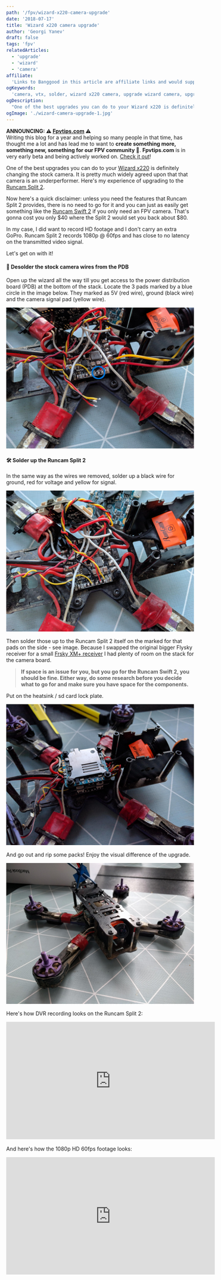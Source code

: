 ```yaml
---
path: '/fpv/wizard-x220-camera-upgrade'
date: '2018-07-17'
title: 'Wizard x220 camera upgrade'
author: 'Georgi Yanev'
draft: false
tags: 'fpv'
relatedArticles:
  - 'upgrade'
  - 'wizard'
  - 'camera'
affiliate:
  'Links to Banggood in this article are affiliate links and would support the blog if used to make a purchase.'
ogKeywords:
  'camera, vtx, solder, wizard x220 camera, upgrade wizard camera, upgrade wizard x220 camera, how to fix wizard x220 camera, runcam, runcam split 2'
ogDescription:
  "One of the best upgrades you can do to your Wizard x220 is definitely changing the stock camera. It is pretty much widely agreed upon that that camera is an underperformer. Here's my experience of upgrading to the Runcam Split 2."
ogImage: './wizard-camera-upgrade-1.jpg'
---
```


<div class="article-update-notification">
  <strong>ANNOUNCING: ⚠️ <a href="https://www.fpvtips.com">Fpvtips.com</a> ⚠️</strong><br>
  Writing this blog for a year and helping so many people in that time, has thought me a lot and has lead me to want to
  <strong>create something more, something new, something for our FPV community 💜</strong>. <strong>Fpvtips.com</strong> is in very early beta and being actively worked on. <a href="https://www.fpvtips.com">Check it out</a>!
</div>

One of the best upgrades you can do to your [Wizard x220][1] is definitely changing the stock camera. It is pretty much widely agreed upon that that camera is an underperformer. Here's my experience of upgrading to the [Runcam Split 2][2].

Now here's a quick disclaimer: unless you need the features that Runcam Split 2 provides, there is no need to go for it and you can just as easily get something like the [Runcam Swift 2][3] if you only need an FPV camera. That's gonna cost you only $40 where the Split 2 would set you back about $80.

In my case, I did want to record HD footage and I don't carry an extra GoPro. Runcam Split 2 records 1080p @ 60fps and has close to no latency on the transmitted video signal.

Let's get on with it!

#### 🔌 Desolder the stock camera wires from the PDB

Open up the wizard all the way till you get access to the power distribution board (PDB) at the bottom of the stack. Locate the 3 pads marked by a blue circle in the image below. They marked as 5V (red wire), ground (black wire) and the camera signal pad (yellow wire).

![Desolder wires from the PDB board](wizard-camera-upgrade-1.jpg)

#### 🛠️ Solder up the Runcam Split 2

In the same way as the wires we removed, solder up a black wire for ground, red for voltage and yellow for signal.

![Soldered up Runcam Split 2 to Wizard PDB 1](wizard-camera-upgrade-2.jpg)

Then solder those up to the Runcam Split 2 itself on the marked for that pads on the side - see image.
Because I swapped the original bigger Flysky receiver for a small [Frsky XM+ receiver][4] I had plenty of room on the stack for the camera board.

> **If space is an issue for you, but you go for the Runcam Swift 2, you should be fine. Either way, do some research before you decide what to go for and make sure you have space for the components.**

Put on the heatsink / sd card lock plate.

![Soldered up Runcam Split 2 to Wizard PDB 2](wizard-camera-upgrade-3.jpg)

And go out and rip some packs! Enjoy the visual difference of the upgrade.

![Wizard x220 with Runcam Split 2](wizard-camera-upgrade-4.jpg)

Here's how DVR recording looks on the Runcam Split 2:

<div style="text-align: center">
  <iframe width="560" height="315" src="https://www.youtube.com/embed/gQ9qFVvzhms?rel=0" frameborder="0" allowfullscreen></iframe>
</div>

And here's how the 1080p HD 60fps footage looks:

<div style="text-align: center">
  <iframe width="560" height="315" src="https://www.youtube.com/embed/70tXXAfs-ks?rel=0" frameborder="0" allowfullscreen></iframe>
</div>

[0]: Linkslist
[1]: https://bit.ly/eachine-wizardx220
[2]: https://bit.ly/runcam-split-2
[3]: https://bit.ly/runcam-switft-2
[4]: https://bit.ly/xm-plus
